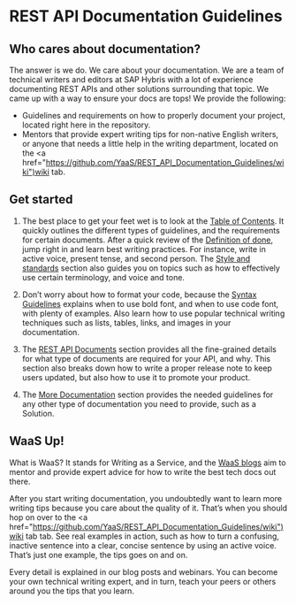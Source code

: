 # REST API Documentation Guidelines

## Who cares about documentation?
The answer is we do. We care about your documentation. We are a team of technical writers and editors at SAP Hybris with a lot of experience documenting REST APIs and other solutions surrounding that topic. We came up with a way to ensure your docs are tops! We provide the following:

* Guidelines and requirements on how to properly document your project, located right here in the repository.
* Mentors that provide expert writing tips for non-native English writers, or anyone that needs a little help in the writing department, located on the <a href="https://github.com/YaaS/REST_API_Documentation_Guidelines/wiki")wiki</a> tab.

## Get started
1. The best place to get your feet wet is to look at the [Table of Contents](001_Table_of_Contents.html.md#table-of-contents). It quickly outlines the different types of guidelines, and the requirements for certain documents. After a quick review of the [Definition of done](010_About_Style_And_Standards.html.md#definition-of-done), jump right in and learn best writing practices. For instance, write in active voice, present tense, and second person. The [Style and standards](010_About_Style_And_Standards.html.md#style-and-standards) section also guides you on topics such as how to effectively use certain terminology, and voice and tone.

2. Don’t worry about how to format your code, because the [Syntax Guidelines](020_Syntax_Guidelines.html.md) explains when to use bold font, and when to use code font, with plenty of examples. Also learn how to use popular technical writing techniques such as lists, tables, links, and images in your documentation.

3. The [REST API Documents](030_REST_API_Documents.html.md) section provides all the fine-grained details for what type of documents are required for your API, and why. This section also breaks down how to write a proper release note to keep users updated, but also how to use it to promote your product.

4. The [More Documentation](040_More_Documentation.html.md) section provides the needed guidelines for any other type of documentation you need to provide, such as a Solution.  

## WaaS Up!
What is WaaS? It stands for Writing as a Service, and the <a href="https://github.com/YaaS/REST_API_Documentation_Guidelines/wiki/001-Table-of-Contents"> WaaS blogs</a> aim to mentor and provide expert advice for how to write the best tech docs out there.

After you start writing documentation, you undoubtedly want to learn more writing tips because you care about the quality of it. That’s when you should hop on over to the <a href="https://github.com/YaaS/REST_API_Documentation_Guidelines/wiki")wiki</a> tab tab. See real examples in action, such as how to turn a confusing, inactive sentence into a clear, concise sentence by using an active voice. That’s just one example, the tips goes on and on.

Every detail is explained in our blog posts and webinars. You can become your own technical writing expert, and in turn, teach your peers or others around you the tips that you learn.
